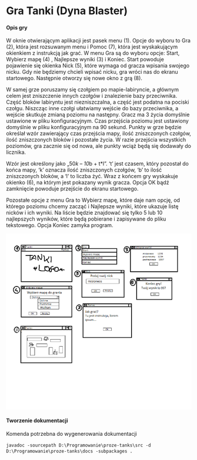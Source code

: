 # Gra Tanki (Dyna Blaster)



#### Opis gry

W oknie otwierającym aplikacji jest pasek menu (1). Opcje do wyboru to Gra (2), która jest rozsuwanym menu i Pomoc (7), która jest wyskakującym okienkiem z instrukcją jak grać. W menu Gra są do wyboru opcje: Start, Wybierz mapę (4) , Najlepsze wyniki (3) i Koniec. Start powoduje pojawienie się okienka Nick (5), które wymaga od gracza wpisania swojego nicku. Gdy nie będziemy chcieli wpisać nicku, gra wróci nas do ekranu startowego. Następnie otworzy się nowe okno z grą (8).

W samej grze poruszamy się czołgiem po mapie-labiryncie, a głównym celem jest zniszczenie innych czołgów i znalezienie bazy przeciwnika. Część bloków labiryntu jest niezniszczalna, a część jest podatna na pociski czołgu. Niszcząc inne czołgi ułatwiamy wejście do bazy przeciwnika, a wejście skutkuje zmianą poziomu na następny. Gracz ma 3 życia domyślnie ustawione w pliku konfiguracyjnym. Czas przejścia poziomu jest ustawiony domyślnie w pliku konfiguracyjnym na 90 sekund. Punkty w grze będzie określał wzór zawierający czas przejścia mapy, ilość zniszczonych czołgów, ilość zniszczonych bloków i pozostałe życia. W razie przejścia wszystkich poziomów, gra zacznie się od nowa, ale punkty wciąż będą się dodawały do licznika. 

Wzór jest określony jako „50*k – 10*b + t*l”. ‘t’ jest czasem, który pozostał do końca mapy, ‘k’ oznacza ilość zniszczonych czołgów, ‘b’ to ilość zniszczonych bloków, a ‘l’ to liczba żyć.
Wraz z końcem gry wyskakuje okienko (6), na którym jest pokazany wynik gracza. Opcja OK bądź zamknięcie powoduje przejście do ekranu startowego.

Pozostałe opcje z menu Gra to Wybierz mapę, które daje nam opcję, od którego poziomu chcemy zacząć i Najlepsze wyniki, które ukazuje listę nicków i ich wyniki. Na liście będzie znajdować się tylko 5 lub 10 najlepszych wyników, które będą pobierane i zapisywane do pliku tekstowego. Opcja Koniec zamyka program. 



![](./mockup.png)

#### Tworzenie dokumentacji

Komenda potrzebna do wygenerowania dokumentacji

```
javadoc -sourcepath D:\Programowanie\proze-tanks\src -d D:\Programowanie\proze-tanks\docs -subpackages .
```

